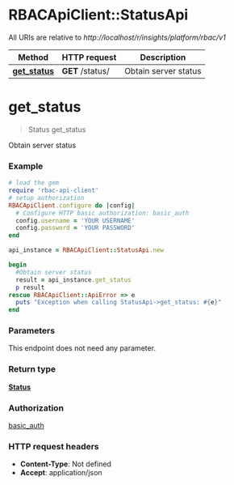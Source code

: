 # RBACApiClient::StatusApi

All URIs are relative to *http://localhost/r/insights/platform/rbac/v1*

Method | HTTP request | Description
------------- | ------------- | -------------
[**get_status**](StatusApi.md#get_status) | **GET** /status/ | Obtain server status


# **get_status**
> Status get_status

Obtain server status

### Example
```ruby
# load the gem
require 'rbac-api-client'
# setup authorization
RBACApiClient.configure do |config|
  # Configure HTTP basic authorization: basic_auth
  config.username = 'YOUR USERNAME'
  config.password = 'YOUR PASSWORD'
end

api_instance = RBACApiClient::StatusApi.new

begin
  #Obtain server status
  result = api_instance.get_status
  p result
rescue RBACApiClient::ApiError => e
  puts "Exception when calling StatusApi->get_status: #{e}"
end
```

### Parameters
This endpoint does not need any parameter.

### Return type

[**Status**](Status.md)

### Authorization

[basic_auth](../README.md#basic_auth)

### HTTP request headers

 - **Content-Type**: Not defined
 - **Accept**: application/json



